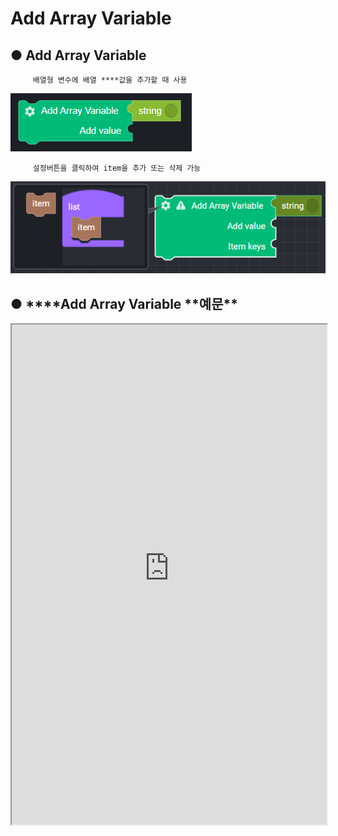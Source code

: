 # Add Array Variable

## ● **Add Array Variable**

         배열형 변수에 배열 ****값을 추가할 때 사용

![](../../img/assets/image%20%28116%29.png)

         설정버튼을 클릭하여 item을 추가 또는 삭제 가능

![](../../img/assets/image%20%28208%29.png)

## ● \***\*Add Array Variable **예문\*\*

<iframe
    src="https://d1sxhpvag16wqc.cloudfront.net/v3.1.0/arrayList/add_arraylist"
    width="100%"
    height="800px"
    allow=""
    sandbox="allow-scripts allow-same-origin" />
<div class="display-pdf">
    <p><img src="../../img/assets/image%20%2897%29.png" alt="" /></p>
    <p><img src="../../img/assets/image%20%28178%29.png" alt="" /></p>
    <p><img src="../../img/assets/image%20%28180%29.png" alt="" /></p>
</div>

## ● \***\*Add Array Variable **결과\*\*

```text
{
  "result": [
    "value01",
    "value02",
    "value03",
    "value04",
    [
      "value04",
      "value05",
      "value06"
    ]
  ]
}
```
